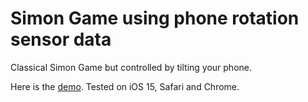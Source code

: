 # Simon Game using phone rotation sensor data

Classical Simon Game but controlled by tilting your phone.

Here is the [demo](https://nervous-cori-a5f21b.netlify.app/). Tested on iOS 15, Safari and Chrome.
